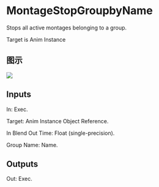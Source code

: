 # MontageStopGroupbyName

Stops all active montages belonging to a group.

Target is Anim Instance

## 图示

![]($-20221218-20072150.png)

## Inputs

In: Exec.

Target: Anim Instance Object Reference.

In Blend Out Time: Float (single-precision).

Group Name: Name.  

## Outputs

Out: Exec.

